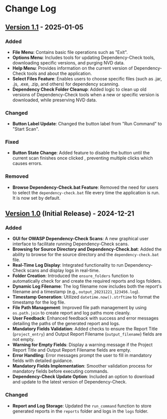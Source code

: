 # Change Log

## [Version 1.1]() - 2025-01-05

### Added
- **File Menu**: Contains basic file operations such as "Exit".
- **Options Menu**: Includes tools for updating Dependency-Check tools, downloading specific versions, and purging NVD data.
- **Help Menu**: Provides information on the current version of Dependency-Check tools and about the application.
- **Select Files Feature**: Enables users to choose specific files (such as .jar, .js, .exe, .zip, and others) for dependency scanning.
- **Dependency Check Folder Cleanup**: Added logic to clean up old versions of Dependency-Check tools when a new or specific version is downloaded, while preserving NVD data.

### Changed
- **Button Label Update**: Changed the button label from "Run Command" to "Start Scan".

### Fixed
- **Button State Change**: Added feature to disable the button until the current scan finishes once clicked , preventing multiple clicks which causes errors.

### Removed
- **Browse Dependency-Check.bat Feature**: Removed the need for users to select the `dependency-check.bat` file every time the application is run. It is now set by default.


## [Version 1.0](https://github.com/hadesninja/DependencyCheckGUI/releases/tag/v1.0) (Initial Release) - 2024-12-21

### Added
- **GUI for OWASP Dependency-Check Scans**: A new graphical user interface to facilitate running Dependency-Check scans.
- **Browsing for Source Directory and Dependency-Check.bat**: Added the ability to browse for the source directory and the `dependency-check.bat` file.
- **Real-Time Log Display**: Integrated functionality to run Dependency-Check scans and display logs in real-time.
- **Folder Creation**: Introduced the `ensure_folders` function to automatically check for and create the required reports and logs folders.
- **Dynamic Log Filename**: The log filename now includes both the report's filename and a timestamp (e.g., `output_20231221_123456.log`).
- **Timestamp Generation**: Utilized `datetime.now().strftime` to format the timestamp for the log file.
- **File Path Management**: Improved file path management by using `os.path.join` to create report and log paths more cleanly.
- **User Feedback**: Enhanced feedback with success and error messages detailing the paths of the generated report and logs.
- **Mandatory Fields Validation**: Added checks to ensure the Report Title (`project_entry`) and Output Report Filename (`output_filename`) fields are not empty.
- **Warning for Empty Fields**: Display a warning message if the Project Report Title and Output Report Filename fields are empty.
- **Error Handling**: Error messages prompt the user to fill in mandatory fields with detailed guidance.
- **Mandatory Fields Implementation**: Smoother validation process for mandatory fields before executing commands.
- **Dependency-Check Update Option**: Included an option to download and update to the latest version of Dependency-Check.

### Changed
- **Report and Log Storage**: Updated the `run_command` function to store generated reports in the `reports` folder and logs in the `logs` folder.

